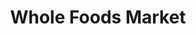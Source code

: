 ---
title: "Whole Foods Market"
url: /seattle/whole-foods-market-15th-avenue-west/
shop: supermarket
---